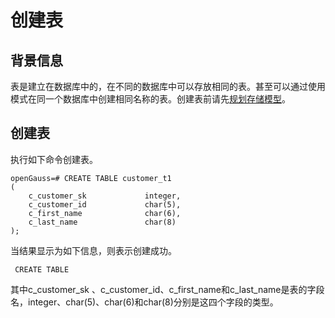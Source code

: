 # 创建表<a name="ZH-CN_TOPIC_0289900736"></a>

## 背景信息<a name="zh-cn_topic_0283137451_zh-cn_topic_0237120299_zh-cn_topic_0059778113_s98ef8b33479543b8a2dd01ff14f4729b"></a>

表是建立在数据库中的，在不同的数据库中可以存放相同的表。甚至可以通过使用模式在同一个数据库中创建相同名称的表。创建表前请先[规划存储模型](../DeveloperGuide/规划存储模型.md)。

## 创建表<a name="zh-cn_topic_0283137451_zh-cn_topic_0237120299_zh-cn_topic_0059778113_section414221814554"></a>

执行如下命令创建表。

```
openGauss=# CREATE TABLE customer_t1
(
    c_customer_sk             integer,
    c_customer_id             char(5),
    c_first_name              char(6),
    c_last_name               char(8)
);
```

当结果显示为如下信息，则表示创建成功。

```
 CREATE TABLE
```

其中c\_customer\_sk 、c\_customer\_id、c\_first\_name和c\_last\_name是表的字段名，integer、char\(5\)、char\(6\)和char\(8\)分别是这四个字段的类型。

